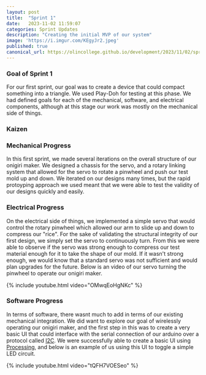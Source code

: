 ```yaml
---
layout: post
title:  "Sprint 1"
date:   2023-11-02 11:59:07
categories: Sprint Updates
description: "Creating the initial MVP of our system"
image: 'https://i.imgur.com/KEgyJr2.jpeg'
published: true
canonical_url: https://olincollege.github.io/development/2023/11/02/sprint-one.html
---
```


### Goal of Sprint 1
For our first sprint, our goal was to create a device that could compact something into a triangle.
We used Play-Doh for testing at this phase. We had defined goals for each of the mechanical, software,
and electrical components, although at this stage our work was mostly on the mechanical side of things.

### Kaizen


### Mechanical Progress
In this first sprint, we made several iterations on the overall structure of our onigiri maker. We designed
a chassis for the servo, and a rotary linking system that allowed for the servo to rotate a pinwheel and push our
test mold up and down. We iterated on our designs many times, but the rapid protoyping approach we used meant that
we were able to test the validity of our designs quickly and easily.

### Electrical Progress
On the electrical side of things, we implemented a simple servo that would control the rotary pinwheel which allowed
our arm to slide up and down to compress our "rice". For the sake of validating the structural integrity of our first
design, we simply set the servo to continuously turn. From this we were able to observe if the servo was strong enough
to compress our test material enough for it to take the shape of our mold. If it wasn't strong enough, we would know
that a standard servo was not sufficient and would plan upgrades for the future. Below is an video of our servo turning
the pinwheel to operate our onigiri maker.

{% include youtube.html video="OMwqEoHgNKc" %}

### Software Progress
In terms of software, there wasnt much to add in terms of our existing mechanical integration. We did want to explore our
goal of wirelessly operating our onigiri maker, and the first step in this was to create a very basic UI that could interface
with the serial connection of our arduino over a protocol called [I2C](https://learn.sparkfun.com/tutorials/i2c/all). We were
successfully able to create a basic UI using [Processing](https://processing.org/), and below is an example of us using this UI
to toggle a simple LED circuit.

{% include youtube.html video="tQFH7VOESeo" %}